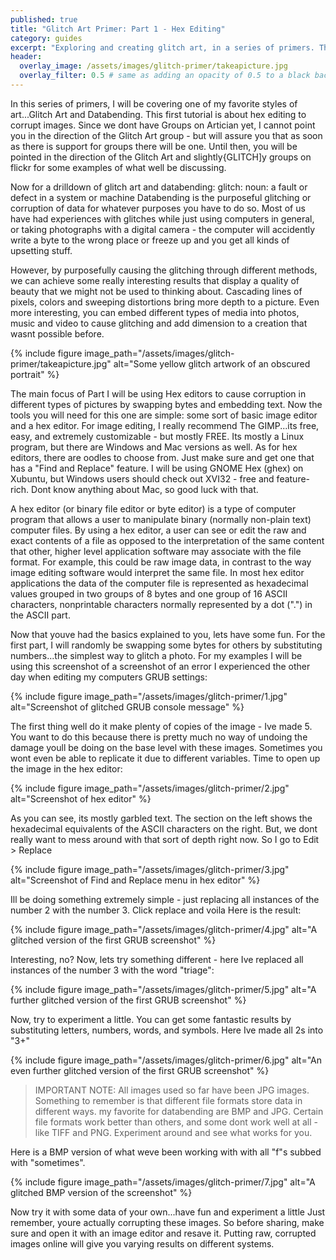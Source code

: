 ```yaml
---
published: true
title: "Glitch Art Primer: Part 1 - Hex Editing"
category: guides
excerpt: "Exploring and creating glitch art, in a series of primers. The specific focus of Part 1 is editing images using free software; specifically a hex editor."
header:
  overlay_image: /assets/images/glitch-primer/takeapicture.jpg
  overlay_filter: 0.5 # same as adding an opacity of 0.5 to a black background
---
```

In this series of primers, I will be covering one of my favorite styles of art...Glitch Art and Databending. This first tutorial is about hex editing to corrupt images. Since we dont have Groups on Artician yet, I cannot point you in the direction of the Glitch Art group - but will assure you that as soon as there is support for groups there will be one. Until then, you will be pointed in the direction of the Glitch Art and slightly{GLITCH]y groups on flickr for some examples of what well be discussing.

Now for a drilldown of glitch art and databending:
glitch: noun: a fault or defect in a system or machine
Databending is the purposeful glitching or corruption of data for whatever purposes you have to do so. Most of us have had experiences with glitches while just using computers in general, or taking photographs with a digital camera - the computer will accidently write a byte to the wrong place or freeze up and you get all kinds of upsetting stuff.

However, by purposefully causing the glitching through different methods, we can achieve some really interesting results that display a quality of beauty that we might not be used to thinking about. Cascading lines of pixels, colors and sweeping distortions bring more depth to a picture. Even more interesting, you can embed different types of media into photos, music and video to cause glitching and add dimension to a creation that wasnt possible before.

{% include figure image_path="/assets/images/glitch-primer/takeapicture.jpg" alt="Some yellow glitch artwork of an obscured portrait" %}

The main focus of Part I will be using Hex editors to cause corruption in different types of pictures by swapping bytes and embedding text. Now the tools you will need for this one are simple: some sort of basic image editor and a hex editor.
For image editing, I really recommend The GIMP...its free, easy, and extremely customizable - but mostly FREE. Its mostly a Linux program, but there are Windows and Mac versions as well. As for hex editors, there are oodles to choose from. Just make sure and get one that has a "Find and Replace" feature. I will be using GNOME Hex (ghex) on Xubuntu, but Windows users should check out XVI32 - free and feature-rich. Dont know anything about Mac, so good luck with that.

A hex editor (or binary file editor or byte editor) is a type of computer program that allows a user to manipulate binary (normally non-plain text) computer files. By using a hex editor, a user can see or edit the raw and exact contents of a file as opposed to the interpretation of the same content that other, higher level application software may associate with the file format. For example, this could be raw image data, in contrast to the way image editing software would interpret the same file. In most hex editor applications the data of the computer file is represented as hexadecimal values grouped in two groups of 8 bytes and one group of 16 ASCII characters, nonprintable characters normally represented by a dot (".") in the ASCII part.


Now that youve had the basics explained to you, lets have some fun. For the first part, I will randomly be swapping some bytes for others by substituting numbers...the simplest way to glitch a photo. For my examples I will be using this screenshot of a screenshot of an error I experienced the other day when editing my computers GRUB settings:

{% include figure image_path="/assets/images/glitch-primer/1.jpg" alt="Screenshot of glitched GRUB console message" %}

The first thing well do it make plenty of copies of the image - Ive made 5. You want to do this because there is pretty much no way of undoing the damage youll be doing on the base level with these images. Sometimes you wont even be able to replicate it due to different variables. Time to open up the image in the hex editor:

{% include figure image_path="/assets/images/glitch-primer/2.jpg" alt="Screenshot of hex editor" %}


As you can see, its mostly garbled text. The section on the left shows the hexadecimal equivalents of the ASCII characters on the right. But, we dont really want to mess around with that sort of depth right now. So I go to Edit > Replace

{% include figure image_path="/assets/images/glitch-primer/3.jpg" alt="Screenshot of Find and Replace menu in hex editor" %}


Ill be doing something extremely simple - just replacing all instances of the number 2 with the number 3. Click replace and voila Here is the result:

{% include figure image_path="/assets/images/glitch-primer/4.jpg" alt="A glitched version of the first GRUB screenshot" %}


Interesting, no? Now, lets try something different - here Ive replaced all instances of the number 3 with the word "triage":

{% include figure image_path="/assets/images/glitch-primer/5.jpg" alt="A further glitched version of the first GRUB screenshot" %}


Now, try to experiment a little. You can get some fantastic results by substituting letters, numbers, words, and symbols. Here Ive made all 2s into "3+"

{% include figure image_path="/assets/images/glitch-primer/6.jpg" alt="An even further glitched version of the first GRUB screenshot" %}


> IMPORTANT NOTE: All images used so far have been JPG images. Something to remember is that different file formats store data in different ways. my favorite for databending are BMP and JPG. Certain file formats work better than others, and some dont work well at all - like TIFF and PNG. Experiment around and see what works for you.

Here is a BMP version of what weve been working with with all "f"s subbed with "sometimes".

{% include figure image_path="/assets/images/glitch-primer/7.jpg" alt="A glitched BMP version of the screenshot" %}


Now try it with some data of your own...have fun and experiment a little Just remember, youre actually corrupting these images. So before sharing, make sure and open it with an image editor and resave it. Putting raw, corrupted images online will give you varying results on different systems.
